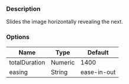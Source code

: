 ### Description
Slides the image horizontally revealing the next.

### Options
| Name | Type | Default |
|------|------|---------|
| totalDuration | Numeric | 1400 |
| easing | String | ease-in-out |
